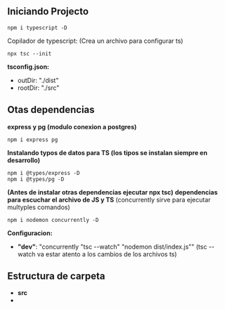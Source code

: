 ## Iniciando Projecto
~~~
npm i typescript -D
~~~
Copilador de typescript: (Crea un archivo para configurar ts)
~~~
npx tsc --init
~~~
__tsconfig.json:__
* outDir: "./dist"
* rootDir: "./src"
## Otas dependencias
__express y pg (modulo conexion a postgres)__
~~~
npm i express pg
~~~
__Instalando typos de datos para TS (los tipos se instalan siempre en desarrollo)__
~~~
npm i @types/express -D
npm i @types/pg -D
~~~
__(Antes de instalar otras dependencias ejecutar npx tsc)__
__dependencias para escuchar el archivo de JS y TS__ (concurrently sirve para ejecutar multyples comandos)
~~~
npm i nodemon concurrently -D
~~~
__Configuracion:__
* __"dev"__: "concurrently \"tsc --watch\" \"nodemon dist/index.js\""
(tsc --watch va estar atento a los cambios de los archivos ts)
## Estructura de carpeta
* __src__
 * 